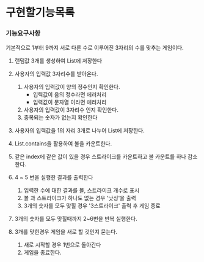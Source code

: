 # 구현할기능목록

### 기능요구사항
기본적으로 1부터 9까지 서로 다른 수로 이루어진 3자리의 수를 맞추는 게임이다.

1. 랜덤값 3개를 생성하여 List에 저장한다


2. 사용자의 입력값 3자리수를 받아온다.
   1. 사용자의 입력값이 양의 정수인지 확인한다.
      - 입력값이 음의 정수라면 에러처리
      - 입력값이 문자열 이라면 에러처리
   2. 사용자의 입력값이 3자리수 인지 확인한다.
   3. 중복되는 숫자가 없는지 확인한다


3. 사용자의 입력값을 1의 자리 3개로 나누어 List에 저장한다.


4. List.contains을 활용하여 볼을 카운트한다.


5. 같은 index에 같은 값이 있을 경우 스트라이크를 카운트하고 볼 카운트를 하나 감소한다.


6. 4 ~ 5 번을 실행한 결과를 출력한다
   1. 입력한 수에 대한 결과를 볼, 스트라이크 개수로 표시
   2. 볼 과 스트라이크가 하나도 없는 경우 '낫싱'을 출력
   3. 3개의 숫자를 모두 맞힐 경우 '3스트라이크' 출력 후 게임 종료


7. 3개의 숫자를 모두 맞힐때까지 2~6번을 반복 실행한다.


8. 3개를 맞힌경우 게임을 새로 할 것인지 묻는다.
   1. 새로 시작할 경우 1번으로 돌아간다
   2. 게임을 종료한다.
